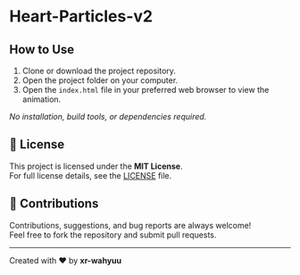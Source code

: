# Heart-Particles-v2
## How to Use

1. Clone or download the project repository.  
2. Open the project folder on your computer.  
3. Open the `index.html` file in your preferred web browser to view the animation.

_No installation, build tools, or dependencies required._

## 📄 License

This project is licensed under the **MIT License**.  
For full license details, see the [LICENSE](./LICENSE) file.

## 🙌 Contributions

Contributions, suggestions, and bug reports are always welcome!  
Feel free to fork the repository and submit pull requests.

---

Created with ❤️ by **xr-wahyuu**
